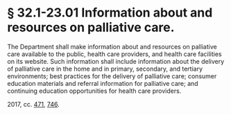 # § 32.1-23.01 Information about and resources on palliative care.

<p>The Department shall make information about and resources on palliative care available to the public, health care providers, and health care facilities on its website. Such information shall include information about the delivery of palliative care in the home and in primary, secondary, and tertiary environments; best practices for the delivery of palliative care; consumer education materials and referral information for palliative care; and continuing education opportunities for health care providers.</p><p>2017, cc. <a href='http://lis.virginia.gov/cgi-bin/legp604.exe?171+ful+CHAP0471'>471</a>, <a href='http://lis.virginia.gov/cgi-bin/legp604.exe?171+ful+CHAP0746'>746</a>.</p>
